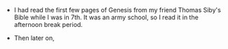 - I had read the first few pages of Genesis from my friend Thomas Siby's Bible while I was in 7th. It was an army school, so I read it in the afternoon break period.

- Then later on, 